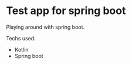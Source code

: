 # Test app for spring boot

Playing around with spring boot. 

Techs used: 

* Kotlin
* Spring boot
